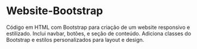 # Website-Bootstrap
Código em HTML com Bootstrap para criação de um website responsivo e estilizado. Inclui navbar, botões, e seção de conteúdo. Adiciona classes do Bootstrap e estilos personalizados para layout e design.
